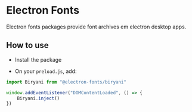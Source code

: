 # Electron Fonts

Electron fonts packages provide font archives em electron desktop apps.

## How to use

* Install the package

* On your `preload.js`, add:

```ts
import Biryani from "@electron-fonts/biryani"

window.addEventListener("DOMContentLoaded", () => {
    Biryani.inject()
})
```